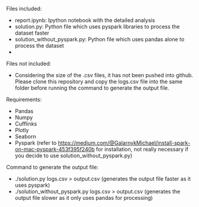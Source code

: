 Files included:
- report.ipynb: Ipython notebook with the detailed analysis
- solution.py: Python file which uses pyspark libraries to process the dataset faster
- solution_without_pyspark.py: Python file which uses pandas alone to process the dataset
-

Files not included:
- Considering the size of the .csv files, it has not been pushed into github. Please clone this repository and copy the logs.csv file
into the same folder before running the command to generate the output file. 

Requirements:
- Pandas
- Numpy
- Cufflinks
- Plotly
- Seaborn
- Pyspark (refer to https://medium.com/@GalarnykMichael/install-spark-on-mac-pyspark-453f395f240b for installation,
           not really necessary if you decide to use solution_without_pyspark.py)

Command to generate the output file:
- ./solution.py logs.csv > output.csv (generates the output file faster as it uses pyspark)
- ./solution_without_pyspark.py logs.csv > output.csv (generates the output file slower as it only uses pandas for processing)
